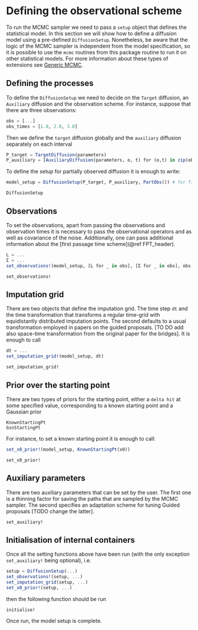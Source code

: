 # Defining the observational scheme

To run the MCMC sampler we need to pass a `setup` object that defines the
statistical model. In this section we will show how to define a diffusion model
using a pre-defined `DiffusionSetup`. Nonetheless, be aware that the logic of
the MCMC sampler is independent from the model specification, so it is possible
to use the `mcmc` routines from this package routine to run it on other
statistical models. For more information about these types of extensions see
[Generic MCMC](@ref).

## Defining the processes
To define the `DiffusionSetup` we need to decide on the `Target` diffusion, an
`Auxiliary` diffusion and the observation scheme. For instance, suppose that
there are three observations:
```julia
obs = [...]
obs_times = [1.0, 2.0, 3.0]
```
Then we define the `target` diffusion globally and the `auxiliary` diffusion
separately on each interval
```julia
P_target = TargetDiffusion(parameters)
P_auxiliary = [AuxiliaryDiffusion(parameters, o, t) for (o,t) in zip(obs, obs_times)]
```
To define the setup for partially observed diffusion it is enough to write:
```julia
model_setup = DiffusionSetup(P_target, P_auxiliary, PartObs()) # for first passage times use FPT()
```
```@docs
DiffusionSetup
```

## Observations
To set the observations, apart from passing the observations and observation
times it is necessary to pass the observational operators and as well as
covariance of the noise. Additionally, one can pass additional information
about the [first passage time scheme](@ref FPT_header).
```julia
L = ...
Σ = ...
set_observations!(model_setup, [L for _ in obs], [Σ for _ in obs], obs, obs_time)
```
```@docs
set_observations!
```

## Imputation grid
There are two objects that define the imputation grid. The time step `dt` and
the time transformation that transforms a regular time-grid with equidistantly
distributed imputation points. The second defaults to a usual transformation
employed in papers on the guided proposals. [TO DO add also space-time
transformation from the original paper for the bridges]. It is enough to call
```julia
dt = ...
set_imputation_grid!(model_setup, dt)
```
```@docs
set_imputation_grid!
```



## Prior over the starting point
There are two types of priors for the starting point, either a `delta hit` at
some specified value, corresponding to a known starting point and a Gaussian
prior
```@docs
KnownStartingPt
GsnStartingPt
```
For instance, to set a known starting point it is enough to call:
```julia
set_x0_prior!(model_setup, KnownStartingPt(x0))
```
```@docs
set_x0_prior!
```



## Auxiliary parameters
There are two auxiliary parameters that can be set by the user. The first one
is a thinning factor for saving the paths that are sampled by the MCMC sampler.
The second specifies an adaptation scheme for tuning Guided proposals [TODO
change the latter].
```@docs
set_auxiliary!
```


## Initialisation of internal containers
Once all the setting functions above have been run (with the only exception
`set_auxiliary!` being optional), i.e.
```julia
setup = DiffusionSetup(...)
set_observations!(setup, ...)
set_imputation_grid(setup, ...)
set_x0_prior!(setup, ...)
```
then the following function should be run
```@docs
initialise!
```
Once run, the model setup is complete.
